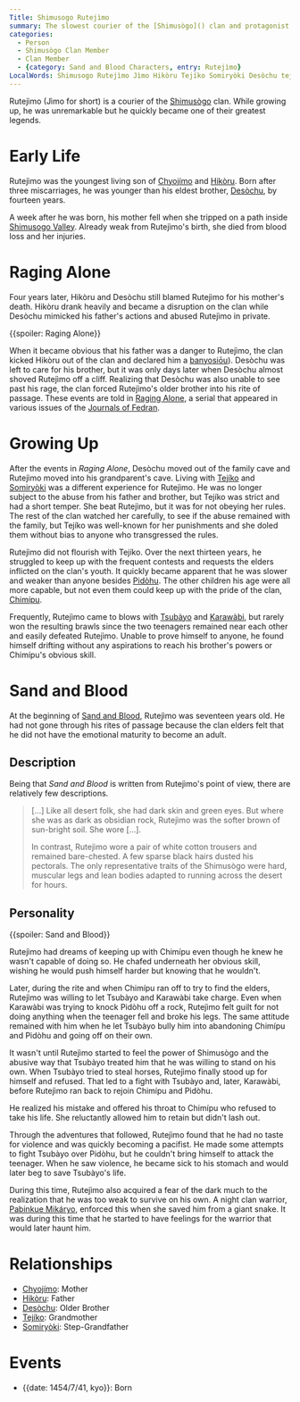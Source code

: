 ```yaml
---
Title: Shimusogo Rutejìmo
summary: The slowest courier of the [Shimusògo]() clan and protagonist of [Sand and Blood]().
categories:
  - Person
  - Shimusògo Clan Member
  - Clan Member
  - {category: Sand and Blood Characters, entry: Rutejìmo}
LocalWords: Shimusogo Rutejìmo Jìmo Hikòru Tejíko Somiryòki Desòchu tejíko Shimusògo Chyojímo shimusogo chyojímo hikòru desòchu Rutejìmo's banyosiōu Fedran somiryòki Pidòhu Chimípu Tsubàyo Karawàbi Chimípu's Byodenóre's byodenóre kyo Tsubàyo's Pabinkue Mikáryo
---
```


Rutejìmo (Jìmo for short) is a courier of the [Shimusògo]() clan. While growing up, he was unremarkable but he quickly became one of their greatest legends.

# Early Life

Rutejìmo was the youngest living son of [Chyojímo](/shimusogo-chyojímo/) and [Hikòru](/shimusogo-hikòru/). Born after three miscarriages, he was younger than his eldest brother, [Desòchu](/shimusogo-desòchu/), by fourteen years.

A week after he was born, his mother fell when she tripped on a path inside [Shimusogo Valley](). Already weak from Rutejìmo's birth, she died from blood loss and her injuries.

# Raging Alone

Four years later, Hikòru and Desòchu still blamed Rutejìmo for his mother's death. Hikòru drank heavily and became a disruption on the clan while Desòchu mimicked his father's actions and abused Rutejìmo in private.

{{spoiler: Raging Alone}}

When it became obvious that his father was a danger to Rutejìmo, the clan kicked Hikòru out of the clan and declared him a [banyosiōu]()). Desòchu was left to care for his brother, but it was only days later when Desòchu almost shoved Rutejìmo off a cliff. Realizing that Desòchu was also unable to see past his rage, the clan forced Rutejìmo's older brother into his rite of passage. These events are told in [Raging Alone](), a serial that appeared in various issues of the [Journals of Fedran]().

# Growing Up

After the events in *Raging Alone*, Desòchu moved out of the family cave and Rutejìmo moved into his grandparent's cave. Living with [Tejíko](/shimusogo-tejíko/) and [Somiryòki](/shimusogo-somiryòki/) was a different experience for Rutejìmo. He was no longer subject to the abuse from his father and brother, but Tejíko was strict and had a short temper. She beat Rutejìmo, but it was for not obeying her rules. The rest of the clan watched her carefully, to see if the abuse remained with the family, but Tejíko was well-known for her punishments and she doled them without bias to anyone who transgressed the rules.

Rutejìmo did not flourish with Tejíko. Over the next thirteen years, he struggled to keep up with the frequent contests and requests the elders inflicted on the clan's youth. It quickly became apparent that he was slower and weaker than anyone besides [Pidòhu](). The other children his age were all more capable, but not even them could keep up with the pride of the clan, [Chimípu]().

Frequently, Rutejìmo came to blows with [Tsubàyo]() and [Karawàbi](), but rarely won the resulting brawls since the two teenagers remained near each other and easily defeated Rutejìmo. Unable to prove himself to anyone, he found himself drifting without any aspirations to reach his brother's powers or Chimípu's obvious skill.

# Sand and Blood

At the beginning of [Sand and Blood](/sand-and-blood/), Rutejìmo was seventeen years old. He had not gone through his rites of passage because the clan elders felt that he did not have the emotional maturity to become an adult.

## Description

Being that *Sand and Blood* is written from Rutejìmo's point of view, there are relatively few descriptions.

> [...] Like all desert folk, she had dark skin and green eyes. But where she was as dark as obsidian rock, Rutejìmo was the softer brown of sun-bright soil. She wore [...].
>
> In contrast, Rutejìmo wore a pair of white cotton trousers and remained bare-chested. A few sparse black hairs dusted his pectorals. The only representative traits of the Shimusògo were hard, muscular legs and lean bodies adapted to running across the desert for hours.

## Personality

{{spoiler: Sand and Blood}}

Rutejìmo had dreams of keeping up with Chimípu even though he knew he wasn't capable of doing so. He chafed underneath her obvious skill, wishing he would push himself harder but knowing that he wouldn't.

Later, during the rite and when Chimípu ran off to try to find the elders, Rutejìmo was willing to let Tsubàyo and Karawàbi take charge. Even when Karawàbi was trying to knock Pidòhu off a rock, Rutejìmo felt guilt for not doing anything when the teenager fell and broke his legs. The same attitude remained with him when he let Tsubàyo bully him into abandoning Chimípu and Pidòhu and going off on their own.

It wasn't until Rutejìmo started to feel the power of Shimusògo and the abusive way that Tsubàyo treated him that he was willing to stand on his own. When Tsubàyo tried to steal horses, Rutejìmo finally stood up for himself and refused. That led to a fight with Tsubàyo and, later, Karawàbi, before Rutejìmo ran back to rejoin Chimípu and Pidòhu.

He realized his mistake and offered his throat to Chimípu who refused to take his life. She reluctantly allowed him to retain but didn't lash out.

Through the adventures that followed, Rutejìmo found that he had no taste for violence and was quickly becoming a pacifist. He made some attempts to fight Tsubàyo over Pidòhu, but he couldn't bring himself to attack the teenager. When he saw violence, he became sick to his stomach and would later beg to save Tsubàyo's life.

During this time, Rutejìmo also acquired a fear of the dark much to the realization that he was too weak to survive on his own. A night clan warrior, [Pabinkue Mikáryo](), enforced this when she saved him from a giant snake. It was during this time that he started to have feelings for the warrior that would later haunt him.

# Relationships

* [Chyojímo](/shimusogo-chyojímo/): Mother
* [Hikòru](/shimusogo-hikòru/): Father
* [Desòchu](/shimusogo-desòchu/): Older Brother
* [Tejíko](/shimusogo-tejíko/): Grandmother
* [Somiryòki](/shimusogo-somiryòki/): Step-Grandfather

# Events

* {{date: 1454/7/41, kyo}}: Born
